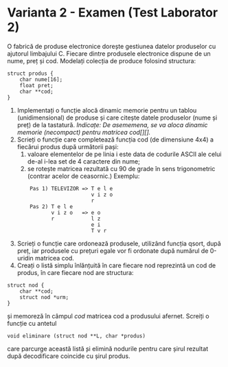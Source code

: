 # Varianta 2 - Examen (Test Laborator 2)

O fabrică de produse electronice dorește gestiunea datelor produselor cu ajutorul limbajului C. Fiecare dintre produsele electronice dispune de un nume, preț și cod. Modelați colecția de produce folosind structura:

```
struct produs { 
    char nume[16];
    float pret;
    char **cod; 
}
```

1. Implementați o funcție alocă dinamic memorie pentru un tablou (unidimensional) de produse și care citește datele produselor (nume și preț) de la tastatură.
*Indicațe: De asememena, se va aloca dinamic memorie (necompact) pentru matricea cod[][].*
2. Scrieți o funcție care completează funcția cod (de dimensiune 4x4) a fiecărui produs după următorii pași:
    1. valoare elementelor de pe linia i este data de codurile ASCII ale celui de-al i-lea set de 4 caractere din nume;
    2. se rotește matricea rezultată cu 90 de grade în sens trigonometric (contrar acelor de ceasornic.)
    Exemplu:
    ```
        Pas 1) TELEVIZOR => T e l e
                            v i z o
                            r
        Pas 2) T e l e
               v i z o   => e o
               r            l z
                            e i
                            T v r
    ```
3. Scrieți o funcție care ordonează produsele, utilizând funcția qsort, după preț, iar produsele cu prețuri egale vor fi ordonate după numărul de 0-uridin matricea cod.
4. Creați o listă simplu înlănțuită în care fiecare nod reprezintă un cod de produs, în care fiecare nod are structura: 
```
struct nod {
    char **cod;
    struct nod *urm;
}
``` 
și memoreză în câmpul *cod* matricea cod a produsului afernet. Screiți o funcție cu antetul
```
void eliminare (struct nod **L, char *produs)
```
care parcurge această listă  ̧si elimină nodurile pentru care șirul rezultat după decodificare coincide cu șirul produs.